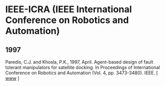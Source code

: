 # IEEE-ICRA (IEEE International Conference on Robotics and Automation)

## 1997

Paredis, C.J. and Khosla, P.K., 1997, April. Agent-based design of fault tolerant manipulators for satellite docking. In Proceedings of International Conference on Robotics and Automation (Vol. 4, pp. 3473-3480). IEEE. [ [www](https://ieeexplore.ieee.org/abstract/document/606873) ]
